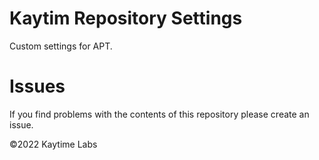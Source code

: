 # Kaytim Repository Settings

Custom settings for APT.

# Issues

If you find problems with the contents of this repository please create an issue.

©2022 Kaytime Labs
